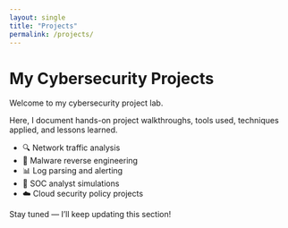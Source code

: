 ```yaml
---
layout: single
title: "Projects"
permalink: /projects/
---
```


# My Cybersecurity Projects

Welcome to my cybersecurity project lab.

Here, I document hands-on project walkthroughs, tools used, techniques applied, and lessons learned.

- 🔍 Network traffic analysis
- 🦠 Malware reverse engineering
- 📊 Log parsing and alerting
- 🔐 SOC analyst simulations
- ☁️ Cloud security policy projects

Stay tuned — I’ll keep updating this section!

